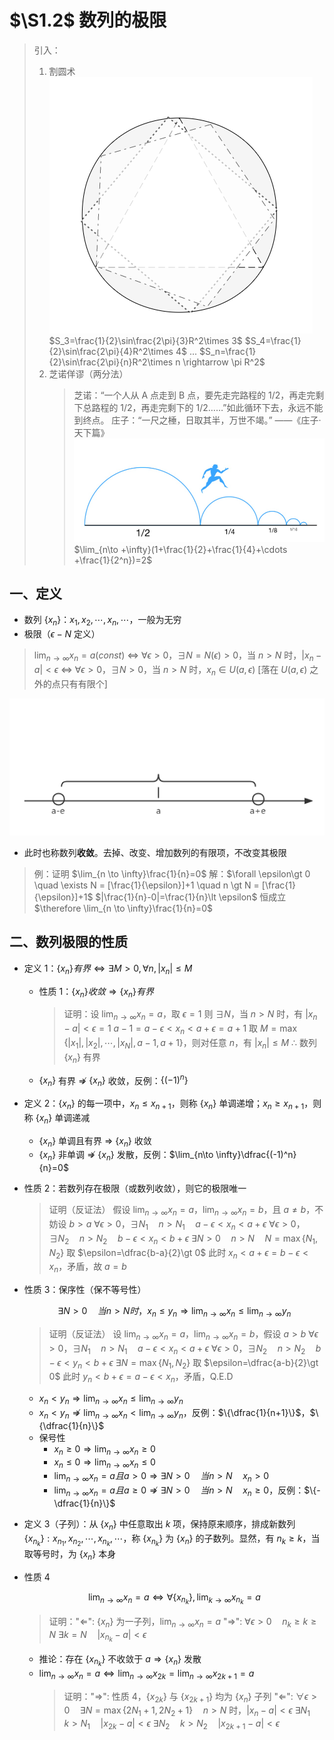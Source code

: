 # $\S1.2$ 数列的极限

> 引入：
>
> 1. 割圆术
>    ![cut-circle](../assets/1/cutcircle.png)
>    $S_3=\frac{1}{2}\sin\frac{2\pi}{3}R^2\times 3$
>    $S_4=\frac{1}{2}\sin\frac{2\pi}{4}R^2\times 4$
>    ...
>    $S_n=\frac{1}{2}\sin\frac{2\pi}{n}R^2\times n \rightarrow \pi R^2$
> 2. 芝诺佯谬（两分法）
>    > 芝诺：“一个人从 A 点走到 B 点，要先走完路程的 1/2，再走完剩下总路程的 1/2，再走完剩下的 1/2……”如此循环下去，永远不能到终点。
>    > 庄子：“一尺之棰，日取其半，万世不竭。” ——《庄子·天下篇》
>    > ![](./1/zeno.png)
> $\lim_{n\to +\infty}(1+\frac{1}{2}+\frac{1}{4}+\cdots +\frac{1}{2^n})=2$

## 一、定义

- 数列 $\{x_n\}： x_1,x_2,\cdots ,x_n, \cdots$，一般为无穷
- 极限（$\epsilon - N$ 定义）

> $\lim _{n\to \infty}x_n=a(const)$ $\Leftrightarrow$ $\forall \epsilon \gt 0$，$\exists N=N(\epsilon) \gt 0$，当 $n\gt N$ 时，$|x_n-a|\lt \epsilon$ $\Leftrightarrow$ $\forall \epsilon \gt 0$，$\exists N \gt 0$，当 $n\gt N$ 时，$x_n\in U(a,\epsilon)$ [落在 $U(a,\epsilon)$ 之外的点只有有限个]

![](../assets/1/eplison-n-def.png)

- 此时也称数列**收敛**。去掉、改变、增加数列的有限项，不改变其极限

> 例：证明 $\lim_{n \to \infty}\frac{1}{n}=0$
> 解：$\forall \epsilon\gt 0 \quad \exists N = [\frac{1}{\epsilon}]+1 \quad n \gt N = [\frac{1}{\epsilon}]+1$
> $|\frac{1}{n}-0|=\frac{1}{n}\lt \epsilon$ 恒成立
> $\therefore \lim_{n \to \infty}\frac{1}{n}=0$

## 二、数列极限的性质

- 定义 1：$\{x_n\}有界 \Leftrightarrow \exists M\gt 0,\forall n,|x_n|\le M$

  - 性质 1：$\{x_n\}收敛\Rightarrow \{x_n\}有界$

    > 证明：设 $\lim_{n\to \infty}x_n=a$，取 $\epsilon =1$
    > 则 $\exists N$，当 $n\gt N$ 时，有 $|x_n-a|\lt \epsilon=1$
    > $a-1=a-\epsilon \lt x_n \lt a+\epsilon = a+1$
    > 取 $M=\max\{|x_1|,|x_2|,\cdots,|x_N|,a-1,a+1\}$，则对任意 $n$，有 $|x_n|\le M$
    > $\therefore$ 数列 $\{x_n\}$ 有界

  - $\{x_n\}$ 有界 $\not \Rightarrow$ $\{x_n\}$ 收敛，反例：$\{(-1)^n\}$

- 定义 2：$\{x_n\}$ 的每一项中，$x_n\le x_{n+1}$，则称 $\{x_n\}$ 单调递增；$x_n\ge x_{n+1}$，则称 $\{x_n\}$ 单调递减
  - $\{x_n\}$ 单调且有界 $\Rightarrow$ $\{x_n\}$ 收敛
  - $\{x_n\}$ 非单调 $\not \Rightarrow$ $\{x_n\}$ 发散，反例：$\lim_{n\to \infty}\dfrac{(-1)^n}{n}=0$

* 性质 2：若数列存在极限（或数列收敛），则它的极限唯一

  > 证明（反证法）
  > 假设 $\lim_{n\to \infty}x_n=a$，$\lim_{n\to \infty}x_n=b$，且 $a \not = b$，不妨设 $b\gt a$
  > $\forall \epsilon \gt 0$，$\exists N_1\quad n\gt N_1 \quad a-\epsilon \lt x_n \lt a+\epsilon$
  > $\forall \epsilon \gt 0$，$\exists N_2\quad n\gt N_2 \quad b-\epsilon \lt x_n \lt b+\epsilon$
  > $\exists N\gt 0 \quad n\gt N \quad N=\max\{N_1,N_2\}$
  > 取 $\epsilon=\dfrac{b-a}{2}\gt 0$
  > 此时 $x_n\lt a+\epsilon = b-\epsilon \lt x_n$，矛盾，故 $a=b$

* 性质 3：保序性（保不等号性）

  $$
  \exists N\gt 0 \quad 当n\gt N 时，x_n\le y_n \Rightarrow \lim_{n\to \infty}x_n\le\lim_{n\to \infty}y_n
  $$

  > 证明（反证法）
  > 设 $\lim_{n\to \infty}x_n=a$，$\lim_{n\to \infty}x_n=b$，假设 $a\gt b$
  > $\forall \epsilon \gt 0$，$\exists N_1\quad n\gt N_1 \quad a-\epsilon \lt x_n \lt a+\epsilon$
  > $\forall \epsilon \gt 0$，$\exists N_2\quad n\gt N_2 \quad b-\epsilon \lt y_n \lt b+\epsilon$
  > $\exists N=\max\{N_1,N_2\}$
  > 取 $\epsilon=\dfrac{a-b}{2}\gt 0$
  > 此时 $y_n\lt b+\epsilon = a-\epsilon \lt x_n$，矛盾，Q.E.D

  - $x_n\lt y_n \Rightarrow \lim_{n\to \infty}x_n \le \lim_{n\to \infty}y_n$
  - $x_n\lt y_n \not \Rightarrow \lim_{n\to \infty}x_n \lt \lim_{n\to \infty}y_n$，反例：$\{\dfrac{1}{n+1}\}$，$\{\dfrac{1}{n}\}$
  - 保号性
    - $x_n\ge 0 \Rightarrow \lim _{n\to \infty}x_n\ge 0$
    - $x_n\le 0 \Rightarrow \lim _{n\to \infty}x_n\le 0$
    - $\lim_{n\to \infty}x_n=a且a\gt 0 \Rightarrow \exists N\gt 0\quad 当n\gt N\quad x_n\gt 0$
    - $\lim_{n\to \infty}x_n=a且a\ge 0 \not \Rightarrow \exists N\gt 0\quad 当n\gt N\quad x_n\ge 0$，反例：$\{-\dfrac{1}{n}\}$

- 定义 3（子列）：从 $\{x_n\}$ 中任意取出 $k$ 项，保持原来顺序，排成新数列 $\{x_{n_k}\}:x_{n_1},x_{n_2},\cdots,x_{n_k},\cdots$，称 $\{x_{n_k}\}$ 为 $\{x_n\}$ 的子数列。显然，有 $n_k\ge k$，当取等号时，为 $\{x_n\}$ 本身

* 性质 4

  $$
  \lim_{n\to \infty}x_n=a \Leftrightarrow \forall \{x_{n_k}\} ,\lim_{k\to \infty}x_{n_k}=a
  $$

  > 证明："$\Leftarrow$": $\{x_n\}$ 为一子列，$\lim_{n\to \infty}x_n=a$
  > "$\Rightarrow$": $\forall \epsilon \gt 0 \quad n_k\ge k\ge N$
  > $\exists k=N \quad |x_{n_k}-a|\lt \epsilon$

  - 推论：存在 $\{x_{n_k}\}$ 不收敛于 $a \Rightarrow \{x_n\}$ 发散
  - $\lim_{n\to \infty}x_n=a \Leftrightarrow \lim_{n\to \infty}x_{2k}=\lim_{n\to \infty}x_{2k+1}=a$
    > 证明："$\Rightarrow$": 性质 4，$\{x_{2k}\}$ 与 $\{x_{2k+1}\}$ 均为 $\{x_n\}$ 子列
    > "$\Leftarrow$": $\forall \epsilon \gt 0 \quad \exists N=\max\{2N_1+1,2N_2+1\} \quad n\gt N$ 时，$|x_n-a|\lt \epsilon$
    > $\exists N_1 \quad k\gt N_1\quad |x_{2k}-a|\lt \epsilon$
    > $\exists N_2 \quad k\gt N_2\quad |x_{2k+1}-a|\lt \epsilon$
